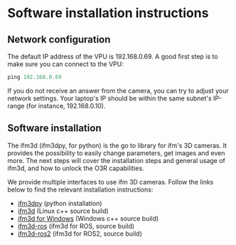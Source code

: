 # Software installation instructions

## Network configuration
The default IP address of the VPU is 192.168.0.69. A good first step is to make sure you can connect to the VPU:


```python
ping 192.168.0.69
```

If you do not receive an answer from the camera, you can try to adjust your network settings. Your laptop's IP should be within the same subnet's IP-range (for instance, 192.168.0.10).

## Software installation

The ifm3d (ifm3dpy, for python) is the go to library for ifm's 3D cameras. It provides the possibility to easily change parameters, get images and even more. The next steps will cover the installation steps and general usage of ifm3d, and how to unlock the O3R capabilities.

We provide multiple interfaces to use ifm 3D cameras. Follow the links below to find the relevant installation instructions:
- [ifm3dpy](ifm3d/doc/sphinx/content/installation_instructions/install_py:Python%20installation) (python installation)
- [ifm3d](ifm3d/doc/sphinx/content/installation_instructions/source_build:Installing%20ifm3d%20from%20source) (Linux c++ source build)
- [ifm3d for Windows](ifm3d/doc/sphinx/content/installation_instructions/windows:Building%20ifm3d%20from%20source%20on%20Windows) (Windows c++ source build)
- [ifm3d-ros](ROS/ifm3d-ros/README:Building%20and%20installing%20the%20software) (ifm3d for ROS, source build)
- [ifm3d-ros2](ROS/ifm3d-ros2/README:Building%20and%20Installing%20the%20Software) (ifm3d for ROS2, source build)

